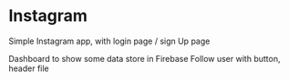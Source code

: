 # Instagram
Simple Instagram app, with login page / sign Up page

Dashboard to show some data store in Firebase
Follow user with button, header file

